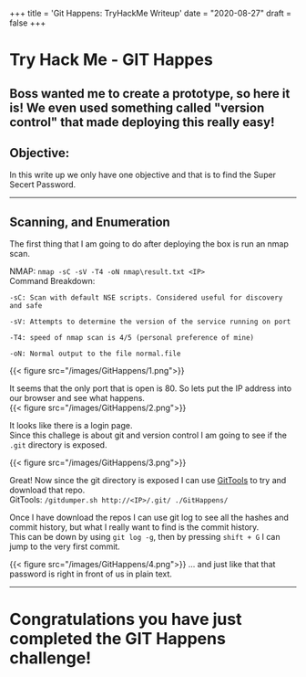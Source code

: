 +++
title = 'Git Happens: TryHackMe Writeup'
date = "2020-08-27"
draft = false
+++


# Try Hack Me - GIT Happes
Boss wanted me to create a prototype, so here it is! We even used something called "version control" that made deploying this really easy!  
---
## Objective:

In this write up we only have one objective and that is to find the Super Secert Password.

---
## Scanning, and Enumeration

The first thing that I am going to do after deploying the box is run an nmap scan.  

NMAP: `nmap -sC -sV -T4 -oN nmap\result.txt <IP>`  
Command Breakdown:
```
-sC: Scan with default NSE scripts. Considered useful for discovery and safe

-sV: Attempts to determine the version of the service running on port

-T4: speed of nmap scan is 4/5 (personal preference of mine)

-oN: Normal output to the file normal.file
```
{{< figure src="/images/GitHappens/1.png">}}

It seems that the only port that is open is 80. So lets put the IP address into our browser and see what happens.  
{{< figure src="/images/GitHappens/2.png">}}


It looks like there is a login page.  
Since this challege is about git and version control I am going to see if the `.git` directory is exposed.  


{{< figure src="/images/GitHappens/3.png">}}

Great! Now since the git directory is exposed I can use [GitTools](https://github.com/internetwache/GitTools) to try and download that repo.  
GitTools: `/gitdumper.sh http://<IP>/.git/ ./GitHappens/`

Once I have download the repos I can use git log to see all the hashes and commit history, but what I really want to find is the commit history.  
This can be down by using `git log -g`, then by pressing `shift + G` I can jump to the very first commit.

{{< figure src="/images/GitHappens/4.png">}}
... and just like that that password is right in front of us in plain text.

---

# Congratulations you have just completed the GIT Happens challenge!
